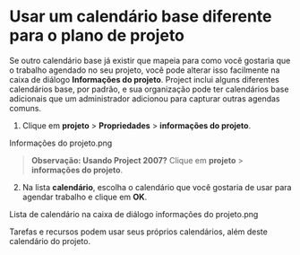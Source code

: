 # Usar um calendário base diferente para o plano de projeto

Se outro calendário base já existir que mapeia para como você gostaria que o trabalho agendado no seu projeto, você pode alterar isso facilmente na caixa de diálogo **Informações do projeto**. Project inclui alguns diferentes calendários base, por padrão, e sua organização pode ter calendários base adicionais que um administrador adicionou para capturar outras agendas comuns.

1. Clique em **projeto** > **Propriedades** > **informações do projeto**.

Informações do projeto.png

>**Observação: Usando Project 2007?** Clique em **projeto** > **informações do projeto**.

2. Na lista **calendário**, escolha o calendário que você gostaria de usar para agendar trabalho e clique em **OK**.

Lista de calendário na caixa de diálogo informações do projeto.png

Tarefas e recursos podem usar seus próprios calendários, além deste calendário do projeto.